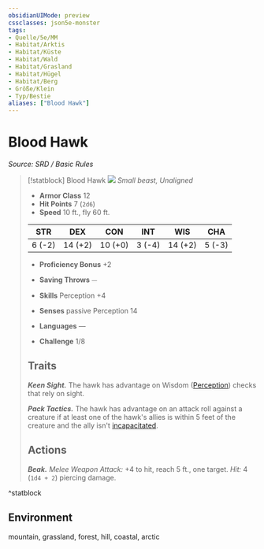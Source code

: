 ```yaml
---
obsidianUIMode: preview
cssclasses: json5e-monster
tags:
- Quelle/5e/MM
- Habitat/Arktis
- Habitat/Küste
- Habitat/Wald
- Habitat/Grasland
- Habitat/Hügel
- Habitat/Berg
- Größe/Klein
- Typ/Bestie
aliases: ["Blood Hawk"]
---
```

# Blood Hawk
*Source: SRD / Basic Rules*  

> [!statblock] Blood Hawk
> ![](compendium/bestiary/beast/token/blood-hawk.png#token)
> *Small beast, Unaligned*
> 
> - **Armor Class** 12 
> - **Hit Points** 7 (`2d6`)
> - **Speed** 10 ft., fly 60 ft.
> 
> |STR|DEX|CON|INT|WIS|CHA|
> |:---:|:---:|:---:|:---:|:---:|:---:|
> | 6 (-2)|14 (+2)|10 (+0)| 3 (-4)|14 (+2)| 5 (-3)|
> 
> - **Proficiency Bonus** +2
> - **Saving Throws** ⏤
> - **Skills** Perception +4
> - **Senses** passive Perception 14
> 
> - **Languages** —
> - **Challenge** 1/8
> 
> ## Traits
> 
> ***Keen Sight.*** The hawk has advantage on Wisdom ([Perception](rules/skills.md#Perception)) checks that rely on sight.
> 
> ***Pack Tactics.*** The hawk has advantage on an attack roll against a creature if at least one of the hawk's allies is within 5 feet of the creature and the ally isn't [incapacitated](rules/conditions.md#incapacitated).
> 
> ## Actions
> 
> ***Beak.*** *Melee Weapon Attack:* +4 to hit, reach 5 ft., one target. *Hit:* 4 (`1d4 + 2`) piercing damage.

^statblock

## Environment

mountain, grassland, forest, hill, coastal, arctic